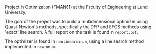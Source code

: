 Project in Optimization (FMAN61) at the Faculty of Engineering at Lund University.

The goal of the project was to build a multidimensional optimizer using Quasi-Newton's methods, specifically the DFP and BFGS methods using 'exact' line search. A full report on the task is found in <code>report.pdf</code>. 

The optimizer is found in <code>nonlinearmin.m</code>, using a line search method implemented in <code>newton.m</code>.


